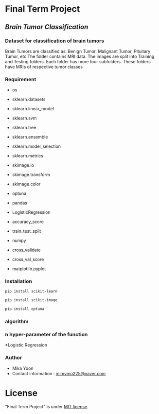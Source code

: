 # Final Term Project

## _Brain Tumor Classification_

### Dataset for classification of brain tumors

Brain Tumors are classified as: Benign Tumor, Malignant Tumor, Pituitary Tumor, etc.The folder contains MRI data. The images are split into Training and Testing folders. Each folder has more four subfolders. These folders have MRIs of respective tumor classes

### Requirement

* os

* sklearn.datasets

* sklearn.linear_model

* sklearn.svm

* sklearn.tree

* sklearn.ensemble

* sklearn.model_selection

* sklearn.metrics

* skimage.io

* skimage.transform

* skimage.color

* optuna

* pandas

* LogisticRegression

* accuracy_score 

* train_test_split

* numpy

* cross_validate

* cross_val_score

* matplotlib.pyplot

### Installation

```bash
pip install scikit-learn
```
```bash
pip install scikit-image
```
```bash
pip install optuna
```

### algorithm




### n hyper-parameter of the function

*Logistic Regression

### Author

* Mika Yoon
* Contact information : mimymo225@naver.com

# License

"Final Term Project" is under [MIT license](https://en.wikipedia.org/wiki/MIT_License).

